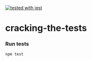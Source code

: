 [![tested with jest](https://img.shields.io/badge/tested_with-jest-99424f.svg)](https://github.com/facebook/jest)

# cracking-the-tests

### Run tests
```
npm test
```
